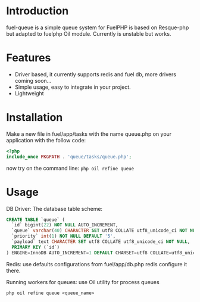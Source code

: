 # Introduction
fuel-queue is a simple queue system for FuelPHP is based on Resque-php but adapted to fuelphp Oil module.
Currently is unstable but works.

# Features
* Driver based, it currently supports redis and fuel db, more drivers coming soon...
* Simple usage, easy to integrate in your project.
* Lightweight

# Installation
Make a new file in fuel/app/tasks with the name queue.php on your application with the follow code:

```php
<?php
include_once PKGPATH . 'queue/tasks/queue.php';
```

now try on the command line:
	```
	php oil refine queue
	```

# Usage
DB Driver:
The database table scheme:

```sql
CREATE TABLE `queue` (
  `id` bigint(22) NOT NULL AUTO_INCREMENT,
  `queue` varchar(40) CHARACTER SET utf8 COLLATE utf8_unicode_ci NOT NULL,
  `priority` int(1) NOT NULL DEFAULT '5',
  `payload` text CHARACTER SET utf8 COLLATE utf8_unicode_ci NOT NULL,
  PRIMARY KEY (`id`)
) ENGINE=InnoDB AUTO_INCREMENT=1 DEFAULT CHARSET=utf8 COLLATE=utf8_unicode_ci;
```

Redis: use defaults configurations from fuel/app/db.php redis configure it there.

Running workers for queues:
use Oil utility for process queues

```
php oil refine queue <queue_name>
```


